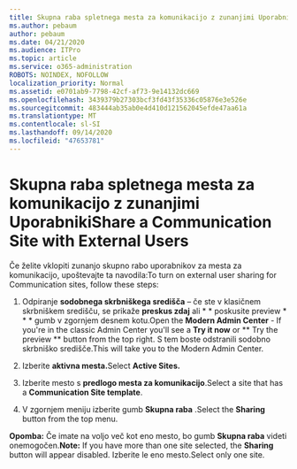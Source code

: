 ```yaml
---
title: Skupna raba spletnega mesta za komunikacijo z zunanjimi Uporabniki
ms.author: pebaum
author: pebaum
ms.date: 04/21/2020
ms.audience: ITPro
ms.topic: article
ms.service: o365-administration
ROBOTS: NOINDEX, NOFOLLOW
localization_priority: Normal
ms.assetid: e0701ab9-7798-42cf-af73-9e14132dc669
ms.openlocfilehash: 3439379b27303bcf3fd43f35336c05876e3e526e
ms.sourcegitcommit: 483444ab35ab0e4d410d121562045efde47aa61a
ms.translationtype: MT
ms.contentlocale: sl-SI
ms.lasthandoff: 09/14/2020
ms.locfileid: "47653781"
---
```

# <a name="share-a-communication-site-with-external-users"></a><span data-ttu-id="6f55a-102">Skupna raba spletnega mesta za komunikacijo z zunanjimi Uporabniki</span><span class="sxs-lookup"><span data-stu-id="6f55a-102">Share a Communication Site with External Users</span></span>

<span data-ttu-id="6f55a-103">Če želite vklopiti zunanjo skupno rabo uporabnikov za mesta za komunikacijo, upoštevajte ta navodila:</span><span class="sxs-lookup"><span data-stu-id="6f55a-103">To turn on external user sharing for Communication sites, follow these steps:</span></span> 
  
1. <span data-ttu-id="6f55a-104">Odpiranje **sodobnega skrbniškega središča** – če ste v klasičnem skrbniškem središču, se prikaže **preskus zdaj** ali \* \* poskusite preview \* \* \* gumb v zgornjem desnem kotu.</span><span class="sxs-lookup"><span data-stu-id="6f55a-104">Open the **Modern Admin Center** - If you're in the classic Admin Center you'll see a **Try it now** or \*\* Try the preview \*\* button from the top right.</span></span> <span data-ttu-id="6f55a-105">S tem boste odstranili sodobno skrbniško središče.</span><span class="sxs-lookup"><span data-stu-id="6f55a-105">This will take you to the Modern Admin Center.</span></span> 
  
2. <span data-ttu-id="6f55a-106">Izberite **aktivna mesta.**</span><span class="sxs-lookup"><span data-stu-id="6f55a-106">Select **Active Sites.**</span></span>
  
3. <span data-ttu-id="6f55a-107">Izberite mesto s **predlogo mesta za komunikacijo**.</span><span class="sxs-lookup"><span data-stu-id="6f55a-107">Select a site that has a **Communication Site template**.</span></span> 
  
4. <span data-ttu-id="6f55a-108">V zgornjem meniju izberite gumb **Skupna raba** .</span><span class="sxs-lookup"><span data-stu-id="6f55a-108">Select the **Sharing** button from the top menu.</span></span> 
  
 <span data-ttu-id="6f55a-109">**Opomba:** Če imate na voljo več kot eno mesto, bo gumb **Skupna raba** videti onemogočen.</span><span class="sxs-lookup"><span data-stu-id="6f55a-109">**Note:** If you have more than one site selected, the **Sharing** button will appear disabled.</span></span> <span data-ttu-id="6f55a-110">Izberite le eno mesto.</span><span class="sxs-lookup"><span data-stu-id="6f55a-110">Select only one site.</span></span> 
  


